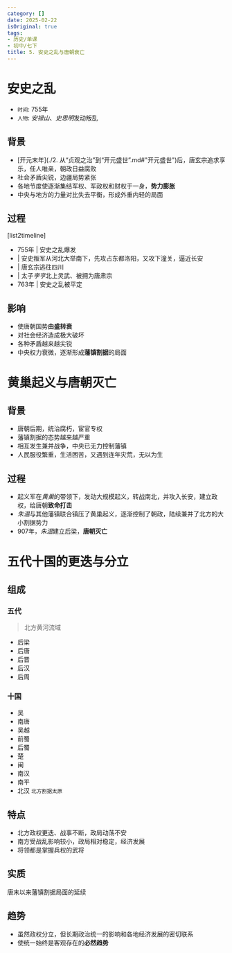 ```yaml
---
category: []
date: 2025-02-22
isOriginal: true
tags:
- 历史/单课
- 初中/七下
title: 5. 安史之乱与唐朝衰亡
---
```

# 安史之乱
- `时间`: 755年
- `人物`: *安禄山*、*史思明*发动叛乱
## 背景
- [开元末年](./2. 从“贞观之治”到“开元盛世”.md#"开元盛世")后，唐玄宗追求享乐，任人唯亲，朝政日益腐败
- 社会矛盾尖锐，边疆局势紧张
- 各地节度使逐渐集结军权、军政权和财权于一身，**势力膨胀**
- 中央与地方的力量对比失去平衡，形成外重内轻的局面
## 过程
[list2timeline]
- 755年 | 安史之乱爆发
- | 安史叛军从河北大举南下，先攻占东都洛阳，又攻下潼关，逼近长安
- | 唐玄宗逃往四川
- | 太子*李亨*北上灵武、被拥为唐肃宗
- 763年 | 安史之乱被平定
## 影响
- 使唐朝国势**由盛转衰**
- 对社会经济造成极大破坏
- 各种矛盾越来越尖锐
- 中央权力衰微，逐渐形成**藩镇割据**的局面
# 黄巢起义与唐朝灭亡
## 背景
- 唐朝后期，统治腐朽，宦官专权
- 藩镇割据的态势越来越严重
- 相互发生兼并战争，中央已无力控制藩镇
- 人民服役繁重，生活困苦，又遇到连年灾荒，无以为生
## 过程
- 起义军在*黄巢*的带领下，发动大规模起义，转战南北，并攻入长安，建立政权，给唐朝**致命打击**
- *朱温*与其他藩镇联合镇压了黄巢起义，逐渐控制了朝政，陆续兼并了北方的大小割据势力
- 907年，*朱温*建立后梁，**唐朝灭亡**
# 五代十国的更迭与分立
## 组成
### 五代
> 北方黄河流域
- 后梁
- 后唐
- 后晋
- 后汉
- 后周
### 十国
- 吴
- 南唐
- 吴越
- 前蜀
- 后蜀
- 楚
- 闽
- 南汉
- 南平
- 北汉 `北方割据太原`
## 特点
- 北方政权更迭、战事不断，政局动荡不安
- 南方受战乱影响较小，政局相对稳定，经济发展
- 将领都是掌握兵权的武将
## 实质
唐末以来藩镇割据局面的延续
## 趋势
- 虽然政权分立，但长期政治统一的影响和各地经济发展的密切联系
- 使统一始终是客观存在的**必然趋势**